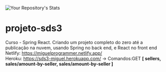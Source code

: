 
![Your Repository's Stats](https://github-readme-stats.vercel.app/api?username=MiguelProgrammer&show_icons=true)

# projeto-sds3
Curso - Spring React. Criando um projeto completo do zero até a publicação na nuvem, usando Spring no back end, e React no front end
Netlify: https://miguelprogrammer.netlify.app/<br>
Heroku: https://sds3-miguel.herokuapp.com/ -> Comandos:GET  <b>[
sellers, sales/amount-by-seller, sales/amount-by-seller
]</b>
